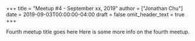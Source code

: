 +++
title = "Meetup #4 - September xx, 2019"
author = ["Jonathan Chu"]
date = 2019-09-03T00:00:00-04:00
draft = false
omit_header_text = true
+++

Fourth meetup title goes here
Here is some more info on the fourth meetup.
